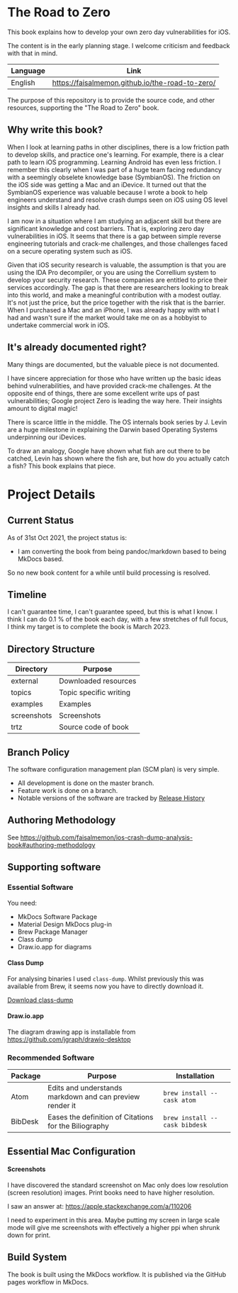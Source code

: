# The Road to Zero

This book explains how to develop your own zero day vulnerabilities for iOS.

The content is in the early planning stage.  I welcome criticism and feedback with that in mind.

Language | Link
-- | --
English | https://faisalmemon.github.io/the-road-to-zero/

The purpose of this repository is to provide the source code, and other resources, supporting the "The Road to Zero" book.

## Why write this book?

When I look at learning paths in other disciplines, there is a low friction path to develop skills, and practice one's learning.  For example, there is a clear path to learn iOS programming.  Learning Android has even less friction.  I remember this clearly when I was part of a huge team facing redundancy with a seemingly obselete knowledge base (SymbianOS).  The friction on the iOS side was getting a Mac and an iDevice.  It turned out that the SymbianOS experience was valuable because I wrote a book to help engineers understand and resolve crash dumps seen on iOS using OS level insights and skills I already had.

I am now in a situation where I am studying an adjacent skill but there are significant knowledge and cost barriers.  That is, exploring zero day vulnerabilities in iOS. It seems that there is a gap between simple reverse engineering tutorials and crack-me challenges, and those challenges faced on a secure operating system such as iOS.  

Given that iOS security research is valuable, the assumption is that you are using the IDA Pro decompiler, or you are using the Correllium system to develop your security research.  These companies are entitled to price their services accordingly.  The gap is that there are researchers looking to break into this world, and make a meaningful contribution with a modest outlay.  It's not just the price, but the price together with the risk that is the barrier.  When I purchased a Mac and an iPhone, I was already happy with what I had and wasn't sure if the market would take me on as a hobbyist to undertake commercial work in iOS.

## It's already documented right?

Many things are documented, but the valuable piece is not documented.

I have sincere appreciation for those who have written up the basic ideas behind vulnerabilities, and have provided crack-me challenges.  At the opposite end of things, there are some excellent write ups of past vulnerabilities;  Google project Zero is leading the way here.  Their insights amount to digital magic!

There is scarce little in the middle.  The OS internals book series by J. Levin are a huge milestone in explaining the Darwin based Operating Systems underpinning our iDevices.

To draw an analogy, Google have shown what fish are out there to be catched, Levin has shown where the fish are, but how do you actually catch a fish?  This book explains that piece.

# Project Details

## Current Status

As of 31st Oct 2021, the project status is:
- I am converting the book from being pandoc/markdown based to being MkDocs based.

So no new book content for a while until build processing is resolved.

## Timeline

I can't guarantee time, I can't guarantee speed, but this is what I know.  I think I can do 0.1 % of the book each day, with a few stretches of full focus, I think my target is to complete the book is March 2023.

## Directory Structure

Directory | Purpose
----------| -------
external | Downloaded resources
topics | Topic specific writing
examples | Examples
screenshots | Screenshots
trtz | Source code of book

## Branch Policy

The software configuration management plan (SCM plan) is very simple.
- All development is done on the master branch.
- Feature work is done on a branch.
- Notable versions of the software are tracked by [Release History](./release/releaseHistory.md)

## Authoring Methodology

See https://github.com/faisalmemon/ios-crash-dump-analysis-book#authoring-methodology

## Supporting software

### Essential Software

You need:
- MkDocs Software Package
- Material Design MkDocs plug-in
- Brew Package Manager
- Class dump
- Draw.io.app for diagrams

#### Class Dump

For analysing binaries I used `class-dump`.  Whilst previously this was available from Brew, it seems now you have to directly download it.

[Download class-dump](http://stevenygard.com/projects/class-dump/)

#### Draw.io.app

The diagram drawing app is installable from 
https://github.com/jgraph/drawio-desktop

### Recommended Software

Package | Purpose | Installation
--|--|--
Atom|Edits and understands markdown and can preview render it | `brew install --cask atom`
BibDesk | Eases the definition of Citations for the Biliography | `brew install --cask bibdesk`

## Essential Mac Configuration

#### Screenshots

I have discovered the standard screenshot on Mac only does low resolution (screen resolution) images.  Print books need to have higher resolution.

I saw an answer at: https://apple.stackexchange.com/a/110206

I need to experiment in this area.  Maybe putting my screen in large scale mode will give me screenshots with effectively a higher ppi when shrunk down for print.

## Build System

The book is built using the MkDocs workflow.  It is published via the GitHub pages workflow in MkDocs.

